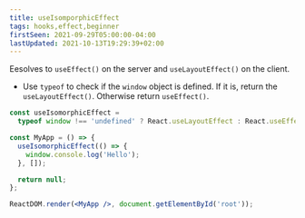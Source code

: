 ```yaml
---
title: useIsomporphicEffect
tags: hooks,effect,beginner
firstSeen: 2021-09-29T05:00:00-04:00
lastUpdated: 2021-10-13T19:29:39+02:00
---
```


Eesolves to `useEffect()` on the server and `useLayoutEffect()` on the client.

- Use `typeof` to check if the `window` object is defined. If it is, return the `useLayoutEffect()`. Otherwise return `useEffect()`.

```jsx
const useIsomorphicEffect =
  typeof window !== 'undefined' ? React.useLayoutEffect : React.useEffect;
```

```jsx
const MyApp = () => {
  useIsomorphicEffect(() => {
    window.console.log('Hello');
  }, []);

  return null;
};

ReactDOM.render(<MyApp />, document.getElementById('root'));
```
